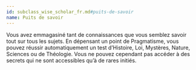 ```yaml
---
id: subclass_wise_scholar_fr.md#puits-de-savoir
name: Puits de savoir
---
```


Vous avez emmagasiné tant de connaissances que vous semblez savoir tout sur tous les sujets. En dépensant un point de Pragmatisme, vous pouvez réussir automatiquement un test d’Histoire, Loi, Mystères, Nature, Sciences ou de Théologie. Vous ne pouvez cependant pas accéder à des secrets qui ne sont accessibles qu’à de rares initiés.

